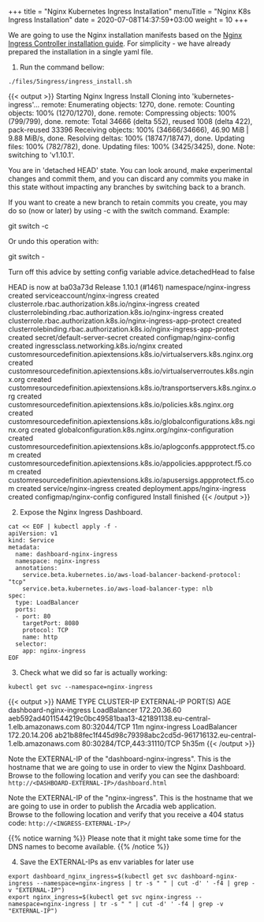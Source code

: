 +++
title = "Nginx Kubernetes Ingress Installation"
menuTitle = "Nginx K8s Ingress Installation"
date = 2020-07-08T14:37:59+03:00
weight = 10
+++

We are going to use the Nginx installation manifests based on the [Nginx Ingress Controller installation guide](https://docs.nginx.com/nginx-ingress-controller/installation/installation-with-manifests/).
For simplicity - we have already prepared the installation in a single yaml file.  
1. Run the command bellow:  

```
./files/5ingress/ingress_install.sh
```
{{< output >}}
Starting Nginx Ingress Install
Cloning into 'kubernetes-ingress'...
remote: Enumerating objects: 1270, done.
remote: Counting objects: 100% (1270/1270), done.
remote: Compressing objects: 100% (799/799), done.
remote: Total 34666 (delta 552), reused 1008 (delta 422), pack-reused 33396
Receiving objects: 100% (34666/34666), 46.90 MiB | 9.88 MiB/s, done.
Resolving deltas: 100% (18747/18747), done.
Updating files: 100% (782/782), done.
Updating files: 100% (3425/3425), done.
Note: switching to 'v1.10.1'.

You are in 'detached HEAD' state. You can look around, make experimental
changes and commit them, and you can discard any commits you make in this
state without impacting any branches by switching back to a branch.

If you want to create a new branch to retain commits you create, you may
do so (now or later) by using -c with the switch command. Example:

  git switch -c <new-branch-name>

Or undo this operation with:

  git switch -

Turn off this advice by setting config variable advice.detachedHead to false

HEAD is now at ba03a73d Release 1.10.1 (#1461)
namespace/nginx-ingress created
serviceaccount/nginx-ingress created
clusterrole.rbac.authorization.k8s.io/nginx-ingress created
clusterrolebinding.rbac.authorization.k8s.io/nginx-ingress created
clusterrole.rbac.authorization.k8s.io/nginx-ingress-app-protect created
clusterrolebinding.rbac.authorization.k8s.io/nginx-ingress-app-protect created
secret/default-server-secret created
configmap/nginx-config created
ingressclass.networking.k8s.io/nginx created
customresourcedefinition.apiextensions.k8s.io/virtualservers.k8s.nginx.org created
customresourcedefinition.apiextensions.k8s.io/virtualserverroutes.k8s.nginx.org created
customresourcedefinition.apiextensions.k8s.io/transportservers.k8s.nginx.org created
customresourcedefinition.apiextensions.k8s.io/policies.k8s.nginx.org created
customresourcedefinition.apiextensions.k8s.io/globalconfigurations.k8s.nginx.org created
globalconfiguration.k8s.nginx.org/nginx-configuration created
customresourcedefinition.apiextensions.k8s.io/aplogconfs.appprotect.f5.com created
customresourcedefinition.apiextensions.k8s.io/appolicies.appprotect.f5.com created
customresourcedefinition.apiextensions.k8s.io/apusersigs.appprotect.f5.com created
service/nginx-ingress created
deployment.apps/nginx-ingress created
configmap/nginx-config configured
Install finished
{{< /output >}}
  
2. Expose the Nginx Ingress Dashboard.
```
cat << EOF | kubectl apply -f -
apiVersion: v1
kind: Service
metadata:
  name: dashboard-nginx-ingress
  namespace: nginx-ingress
  annotations:
    service.beta.kubernetes.io/aws-load-balancer-backend-protocol: "tcp"
    service.beta.kubernetes.io/aws-load-balancer-type: nlb
spec:
  type: LoadBalancer
  ports:
  - port: 80
    targetPort: 8080
    protocol: TCP
    name: http
  selector:
    app: nginx-ingress
EOF
```

3. Check what we did so far is actually working:

```
kubectl get svc --namespace=nginx-ingress
```
{{< output >}}
NAME                      TYPE           CLUSTER-IP      EXTERNAL-IP                                                                 PORT(S)                      AGE
dashboard-nginx-ingress   LoadBalancer   172.20.36.60    aeb592ad4011544219c0bc49581baa13-421891138.eu-central-1.elb.amazonaws.com   80:32044/TCP                 11m
nginx-ingress             LoadBalancer   172.20.14.206   ab21b88fec1f445d98c79398abc2cd5d-961716132.eu-central-1.elb.amazonaws.com   80:30284/TCP,443:31110/TCP   5h35m
{{< /output >}}



Note the EXTERNAL-IP of the "dashboard-nginx-ingress". This is the hostname that we are going to use in order to view the Nginx Dashboard.  
Browse to the following location and verify you can see the dashboard: `http://<DASHBOARD-EXTERNAL-IP>/dashboard.html`

Note the EXTERNAL-IP of the "nginx-ingress". This is the hostname that we are going to use in order to publish the Arcadia web application.  
Browse to the following location and verify that you receive a 404 status code: `http://<INGRESS-EXTERNAL-IP>/`  

{{% notice warning %}}
Please note that it might take some time for the DNS names to become available.
{{% /notice %}}

4. Save the EXTERNAL-IPs as env variables for later use
```
export dashboard_nginx_ingress=$(kubectl get svc dashboard-nginx-ingress --namespace=nginx-ingress | tr -s " " | cut -d' ' -f4 | grep -v "EXTERNAL-IP")
export nginx_ingress=$(kubectl get svc nginx-ingress --namespace=nginx-ingress | tr -s " " | cut -d' ' -f4 | grep -v "EXTERNAL-IP")
```